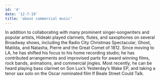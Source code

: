 ```yaml
---
id: '4'
date: '12-7-19'
title: 'about commercial music'
---
```

In addition to collaborating with many prominent singer-songwriters and popular artists, Hideaki played clarinets, flutes, and saxophones on several Broadway shows, including the Radio City Christmas Spectacular, Ghost, Matilda, and Natasha, Pierre and the Great Comet of 1812. Since moving to LA, he has shifted his focus to his home recording studio; he has contributed arrangements and improvised parts for award winning films, rock bands, animations, and commercial jingles. Most recently, he can be heard playing bass clarinet on Son Lux’s Yesterday’s Wake EP, and taking a tenor sax solo on the Oscar nominated film If Beale Street Could Talk.
